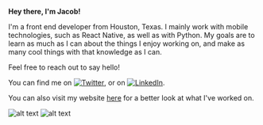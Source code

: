
**Hey there, I'm Jacob!**

I'm a front end developer from Houston, Texas. I mainly work with mobile technologies, such as React Native, as well as with Python. My goals are to learn as much as I can about the things I enjoy working on, and make as many cool things with that knowledge as I can. 

Feel free to reach out to say hello!
<!-- Actual text -->
You can find me on [![Twitter][1.2]][1], or on [![LinkedIn][2.2]][2].

You can also visit my website [here](https://jacobjumper.com) for a better look at what I've worked on.


<!-- Icons -->

[1.2]: http://i.imgur.com/wWzX9uB.png (twitter icon without padding)
[2.2]: https://raw.githubusercontent.com/MartinHeinz/MartinHeinz/master/linkedin-3-16.png 

<!-- Links to your social media accounts -->

[1]: https://twitter.com/MirrorClyffe
[2]: https://www.linkedin.com/in/jacob-jumper-4419a215a/

![alt text](https://camo.githubusercontent.com/a71f1a20d58a3506dd5f32dcb31461bd5102a0bd33dbf49db9195c589eaca8d7/68747470733a2f2f696d672e736869656c64732e696f2f62616467652f707974686f6e2532302d2532333134333534432e7376673f267374796c653d666f722d7468652d6261646765266c6f676f3d707974686f6e266c6f676f436f6c6f723d7768697465)
![alt text](https://camo.githubusercontent.com/d63f69f39b73065f70f890c1728b2cb18c2d51b6b78608f52b0cd3bbfb2cb685/68747470733a2f2f696d672e736869656c64732e696f2f62616467652f72656163745f6e61746976652532302d2532333230323332612e7376673f267374796c653d666f722d7468652d6261646765266c6f676f3d7265616374266c6f676f436f6c6f723d253233363144414642)

